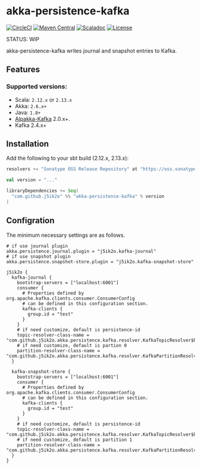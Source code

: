 # akka-persistence-kafka

[![CircleCI](https://circleci.com/gh/j5ik2o/akka-persistence-kafka/tree/master.svg?style=shield&circle-token=c809688daf71f6ae582dd2d58cb5518401498373)](https://circleci.com/gh/j5ik2o/akka-persistence-kafka/tree/master)
[![Maven Central](https://maven-badges.herokuapp.com/maven-central/com.github.j5ik2o/akka-persistence-kafka_2.12/badge.svg)](https://maven-badges.herokuapp.com/maven-central/com.github.j5ik2o/akka-persistence-kafka_2.12)
[![Scaladoc](http://javadoc-badge.appspot.com/com.github.j5ik2o/akka-persistence-kafka_2.12.svg?label=scaladoc)](http://javadoc-badge.appspot.com/com.github.j5ik2o/akka-persistence-kafka_2.12/com/github/j5ik2o/akka/persistence/kafka/index.html?javadocio=true)
[![License](https://img.shields.io/badge/License-Apache%202.0-blue.svg)](https://opensource.org/licenses/Apache-2.0)

STATUS: WIP

akka-persistence-kafka writes journal and snapshot entries to Kafka.

## Features

### Supported versions:

- Scala: `2.12.x` or `2.13.x` 
- Akka: `2.6.x+`
- Java: `1.8+`
- [Alpakka-Kafka](https://github.com/akka/alpakka-kafka) 2.0.x+.
- Kafka 2.4.x+

## Installation

Add the following to your sbt build (2.12.x, 2.13.x):

```scala
resolvers += "Sonatype OSS Release Repository" at "https://oss.sonatype.org/content/repositories/releases/"

val version = "..."

libraryDependencies += Seq(
  "com.github.j5ik2o" %% "akka-persistence-kafka" % version
)
```

## Configration

The minimum necessary settings are as follows.

```hocon
# if use journal plugin
akka.persistence.journal.plugin = "j5ik2o.kafka-journal"
# if use snapshot plugin
akka.persistence.snapshot-store.plugin = "j5ik2o.kafka-snapshot-store"

j5ik2o {
  kafka-journal {
    bootstrap-servers = ["localhost:6001"]
    consumer {
      # Properties defined by org.apache.kafka.clients.consumer.ConsumerConfig
      # can be defined in this configuration section.
      kafka-clients {
        group.id = "test"
      }
    }
    # if need customize, default is persistence-id
    topic-resolver-class-name = "com.github.j5ik2o.akka.persistence.kafka.resolver.KafkaTopicResolver$PersistenceId"
    # if need customize, default is partion 0
    partition-resolver-class-name = "com.github.j5ik2o.akka.persistence.kafka.resolver.KafkaPartitionResolver$PartitionZero"
  }

  kafka-snapshot-store {
    bootstrap-servers = ["localhost:6001"]
    consumer {
      # Properties defined by org.apache.kafka.clients.consumer.ConsumerConfig
      # can be defined in this configuration section.
      kafka-clients {
        group.id = "test"
      }
    }
    # if need customize, default is persistence-id
    topic-resolver-class-name = "com.github.j5ik2o.akka.persistence.kafka.resolver.KafkaTopicResolver$PersistenceId"
    # if need customize, default is partition 1
    partition-resolver-class-name = "com.github.j5ik2o.akka.persistence.kafka.resolver.KafkaPartitionResolver$PartitionOne"
  }
}
```


